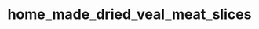 ---
title: home_made_dried_veal_meat_slices
title_small: Мясные слайсы с телятины сыровяленые «Домашние»
lang: "ru"
meta_description: "Мясные слайсы с телятины сыровяленые являются готовым к употреблению питательным мясным блюдом."
categorie: dried_meat_slices

title_text: "Мясные слайсы с телятины сыровяленые являются готовым к употреблению питательным мясным блюдом."

layout: products_in_ru
popular: "no"

description: "<p>Мясные слайсы с телятины сыровяленые являются готовым к употреблению питательным мясным блюдом, которое изготавливается путем засушивания на сертифицированном оборудовании с применением современных технологий до состояния, при котором его дальнейшая порча невозможна. Так как большая часть влаги испаряется, продукт становится стабильным и может храниться без охлаждения.</p>
<p>Сыровяленое мясо, как поставщик белка — неизменный продукт в меню здорового человека и спортсменов, которые подвергаются физическим нагрузкам.</p>
<p>Наш продукт занимает особое место в линейке протеиновых продуктов, польза которого заключается в «натуральности». В нем сконцентрированы питательные вещества в естественном виде. Здесь Вы не найдете химических вкусовых добавок. Нашими сотрудниками специально для Вас разработаны уникальные композиции натуральных специй, которые придают продукту изысканный вкус и аромат.</p>
<p>Продукт имеет красно-коричневый цвет, обладает ярким, приятным чесночным ароматом и богатым вкусом, достаточно плотной консистенции.</p>"
permalink: "/ru/products/dried_meat_slices/home_made_dried_veal_meat_slices"
specifications: [
    {
        head_text: "Состав:",
        body_text: "Телятина 100%, соль кухонная пищевая, натуральные специи (чеснок сушеный молотый, перец черный молотый, перец красный (паприка) молотый, кориандр молотый)",
    },
    {
        head_text: "Упаковка:",
        body_text: "Полиэтиленовый пакет, крафт - пакет",
    },
    {
        head_text: "Тип обработки:",
        body_text: "Сыровяленые",
    },
    {
        head_text: "Вид:",
        body_text: "Слайсы",
    },
    {
        head_text: "Вес:",
        body_text: "25г; 50г; 100г; 500г",
    },
    {
        head_text: "Пищевая ценность в 100г продукта:",
        body_text: "Белки: 46,3; Жиры: 10г;",
    },
    {
        head_text: "Энергетическая ценность в 100г продукта:",
        body_text: "275,2ккал (1151,44 кДж)",
    },
    {
        head_text: "Страна-производитель:",
        body_text: "Украина",
    },
    {
        head_text: "Срок хранения:",
        body_text: "30 суток",
    },
    {
        head_text: "Условия хранения:",
        body_text: "Температура 5-25ᵒС, относительная влажность воздуха не более 75%",
    },
    {
        head_text: "Нормативная документация:",
        body_text: "ТУ У 10.1-2427610970-002:2019",
    },
    {
        head_text: "Цена:",
        body_text: "Цена договорная",
    },
]
---